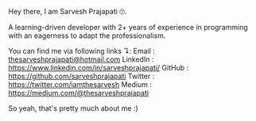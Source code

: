 Hey there, I am Sarvesh Prajapati 🙄.

A learning-driven developer with 2+ years of experience in programming
with an eagerness to adapt the professionalism.

You can find me via following links ↴:
Email    : thesarveshprajapati@hotmail.com
LinkedIn : https://www.linkedin.com/in/sarveshprajapati/
GitHub   : https://github.com/sarveshprajapati
Twitter  : https://twitter.com/iamthesarvesh
Medium   : https://medium.com/@thesarveshprajapati

So yeah, that's pretty much about me :)